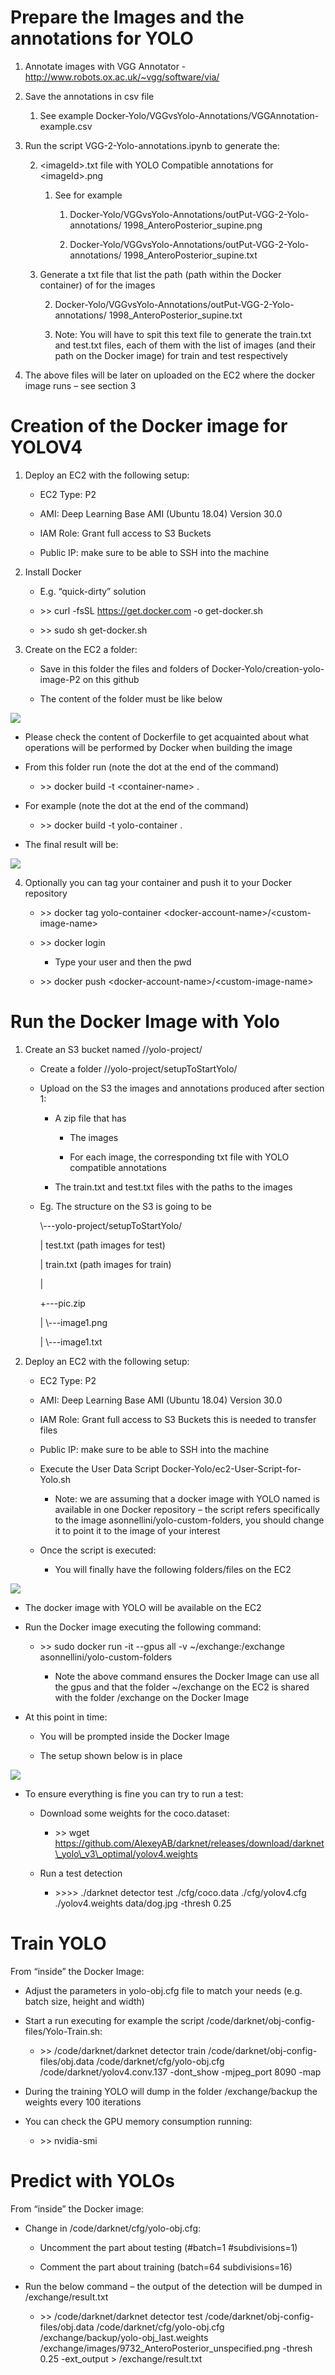 # Prepare the Images and the annotations for YOLO

1.  Annotate images with VGG Annotator -
    http://www.robots.ox.ac.uk/~vgg/software/via/

2.  Save the annotations in csv file
    
    1.  See example
        Docker-Yolo/VGGvsYolo-Annotations/VGGAnnotation-example.csv

3.  Run the script VGG-2-Yolo-annotations.ipynb to generate the:
    
    2.  \<imageId\>.txt file with YOLO Compatible annotations for
        \<imageId\>.png
        
        1.  See for
                example
            
            1.  Docker-Yolo/VGGvsYolo-Annotations/outPut-VGG-2-Yolo-annotations/
                1998\_AnteroPosterior\_supine.png
            
            2.  Docker-Yolo/VGGvsYolo-Annotations/outPut-VGG-2-Yolo-annotations/
                1998\_AnteroPosterior\_supine.txt
    
    3.  Generate a txt file that list the path (path within the Docker
        container) of for the
            images
        
        2.  Docker-Yolo/VGGvsYolo-Annotations/outPut-VGG-2-Yolo-annotations/
            1998\_AnteroPosterior\_supine.txt
        
        3.  Note: You will have to spit this text file to generate the
            train.txt and test.txt files, each of them with the list of
            images (and their path on the Docker image) for train and
            test respectively

4.  The above files will be later on uploaded on the EC2 where the
    docker image runs – see section 3

# Creation of the Docker image for YOLOV4

1.  Deploy an EC2 with the following setup:
    
      - EC2 Type: P2
    
      - AMI: Deep Learning Base AMI (Ubuntu 18.04) Version 30.0
    
      - IAM Role: Grant full access to S3 Buckets
    
      - Public IP: make sure to be able to SSH into the machine

2.  Install Docker
    
      - E.g. “quick-dirty” solution
    
      - \>\> curl -fsSL https://get.docker.com -o get-docker.sh
    
      - \>\> sudo sh get-docker.sh

3.  Create on the EC2 a folder:
    
      - Save in this folder the files and folders of
        Docker-Yolo/creation-yolo-image-P2 on this github
    
      - The content of the folder must be like below

![](.//media/image1.png)

  - Please check the content of Dockerfile to get acquainted about what
    operations will be performed by Docker when building the image

  - From this folder run (note the dot at the end of the command)
    
      - \>\> docker build -t \<container-name\> .

  - For example (note the dot at the end of the command)
    
      - \>\> docker build -t yolo-container .

  - The final result will be:

![](.//media/image2.png)

4.  Optionally you can tag your container and push it to your Docker
    repository
    
      - \>\> docker tag yolo-container
        \<docker-account-name\>/\<custom-image-name\>
    
      - \>\> docker login
        
          - Type your user and then the pwd
    
      - \>\> docker push \<docker-account-name\>/\<custom-image-name\>

# Run the Docker Image with Yolo

1.  Create an S3 bucket named //yolo-project/
    
      - Create a folder //yolo-project/setupToStartYolo/
    
      - Upload on the S3 the images and annotations produced after
        section 1:
        
          - A zip file that has
            
              - The images
            
              - For each image, the corresponding txt file with YOLO
                compatible annotations
        
          - The train.txt and test.txt files with the paths to the
            images
    
      - Eg. The structure on the S3 is going to be
        
        \\---yolo-project/setupToStartYolo/
        
        | test.txt (path images for test)
        
        | train.txt (path images for train)
        
        |
        
        \+---pic.zip
        
        | \\---image1.png
        
        | \\---image1.txt

2.  Deploy an EC2 with the following setup:
    
      - EC2 Type: P2
    
      - AMI: Deep Learning Base AMI (Ubuntu 18.04) Version 30.0
    
      - IAM Role: Grant full access to S3 Buckets this is needed to
        transfer files
    
      - Public IP: make sure to be able to SSH into the machine
    
      - Execute the User Data Script
        Docker-Yolo/ec2-User-Script-for-Yolo.sh
        
          - Note: we are assuming that a docker image with YOLO named is
            available in one Docker repository – the script refers
            specifically to the image asonnellini/yolo-custom-folders,
            you should change it to point it to the image of your
            interest
    
      - Once the script is executed:
        
          - You will finally have the following folders/files on the EC2

![](.//media/image3.png)

  - The docker image with YOLO will be available on the EC2

<!-- end list -->

  - Run the Docker image executing the following command:
    
      - \>\> sudo docker run -it --gpus all -v ~/exchange:/exchange
        asonnellini/yolo-custom-folders
        
          - Note the above command ensures the Docker Image can use all
            the gpus and that the folder ~/exchange on the EC2 is shared
            with the folder /exchange on the Docker Image

  - At this point in time:
    
      - You will be prompted inside the Docker Image
    
      - The setup shown below is in place

![](.//media/image4.png)

  - To ensure everything is fine you can try to run a test:
    
      - Download some weights for the coco.dataset:
        
          - \>\> wget
            https://github.com/AlexeyAB/darknet/releases/download/darknet\_yolo\_v3\_optimal/yolov4.weights
    
      - Run a test detection
        
          - \>\>\>\> ./darknet detector test ./cfg/coco.data
            ./cfg/yolov4.cfg ./yolov4.weights data/dog.jpg -thresh 0.25

# Train YOLO

From “inside” the Docker Image:

  - Adjust the parameters in yolo-obj.cfg file to match your needs (e.g.
    batch size, height and width)

  - Start a run executing for example the script
    /code/darknet/obj-config-files/Yolo-Train.sh:
    
      - \>\> /code/darknet/darknet detector train
        /code/darknet/obj-config-files/obj.data
        /code/darknet/cfg/yolo-obj.cfg /code/darknet/yolov4.conv.137
        -dont\_show -mjpeg\_port 8090 -map

  - During the training YOLO will dump in the folder /exchange/backup
    the weights every 100 iterations

  - You can check the GPU memory consumption running:
    
      - \>\> nvidia-smi

# Predict with YOLOs

From “inside” the Docker image:

  - Change in /code/darknet/cfg/yolo-obj.cfg:
    
      - Uncomment the part about testing (\#batch=1 \#subdivisions=1)
    
      - Comment the part about training (batch=64 subdivisions=16)

  - Run the below command – the output of the detection will be dumped
    in /exchange/result.txt
    
      - \>\> /code/darknet/darknet detector test
        /code/darknet/obj-config-files/obj.data
        /code/darknet/cfg/yolo-obj.cfg
        /exchange/backup/yolo-obj\_last.weights
        /exchange/images/9732\_AnteroPosterior\_unspecified.png -thresh
        0.25 -ext\_output \> /exchange/result.txt
